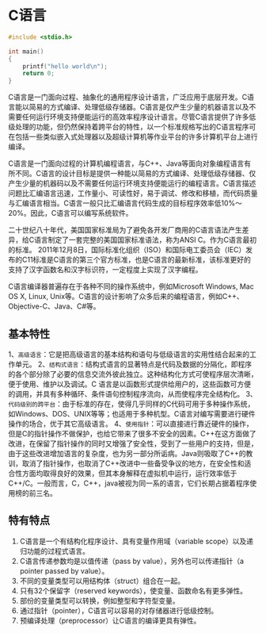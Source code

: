 # C语言
``` c++
#include <stdio.h>

int main()
{
    printf("hello world\n");
    return 0;
}
```
C语言是一门面向过程、抽象化的通用程序设计语言，广泛应用于底层开发。C语言能以简易的方式编译、处理低级存储器。C语言是仅产生少量的机器语言以及不需要任何运行环境支持便能运行的高效率程序设计语言。尽管C语言提供了许多低级处理的功能，但仍然保持着跨平台的特性，以一个标准规格写出的C语言程序可在包括一些类似嵌入式处理器以及超级计算机等作业平台的许多计算机平台上进行编译。

C语言是一门面向过程的计算机编程语言，与C++、Java等面向对象编程语言有所不同。C语言的设计目标是提供一种能以简易的方式编译、处理低级存储器、仅产生少量的机器码以及不需要任何运行环境支持便能运行的编程语言。C语言描述问题比汇编语言迅速，工作量小、可读性好，易于调试、修改和移植，而代码质量与汇编语言相当。C语言一般只比汇编语言代码生成的目标程序效率低10%～20%。因此，C语言可以编写系统软件。 

二十世纪八十年代，美国国家标准局为了避免各开发厂商用的C语言语法产生差异，给C语言制定了一套完整的美国国家标准语法，称为ANSI C。作为C语言最初的标准。  2011年12月8日，国际标准化组织（ISO）和国际电工委员会（IEC）发布的C11标准是C语言的第三个官方标准，也是C语言的最新标准，该标准更好的支持了汉字函数名和汉字标识符，一定程度上实现了汉字编程。

C语言编译器普遍存在于各种不同的操作系统中，例如Microsoft Windows, Mac OS X, Linux, Unix等。C语言的设计影响了众多后来的编程语言，例如C++、Objective-C、Java、C#等。

## 基本特性

1、`高级语言`：它是把高级语言的基本结构和语句与低级语言的实用性结合起来的工作单元。 
2、`结构式语言`：结构式语言的显著特点是代码及数据的分隔化，即程序的各个部分除了必要的信息交流外彼此独立。这种结构化方式可使程序层次清晰，便于使用、维护以及调试。C 语言是以函数形式提供给用户的，这些函数可方便的调用，并具有多种循环、条件语句控制程序流向，从而使程序完全结构化。 
3、`代码级别的跨平台`：由于标准的存在，使得几乎同样的C代码可用于多种操作系统，如Windows、DOS、UNIX等等；也适用于多种机型。C语言对编写需要进行硬件操作的场合，优于其它高级语言。 
4、`使用指针`：可以直接进行靠近硬件的操作，但是C的指针操作不做保护，也给它带来了很多不安全的因素。C++在这方面做了改进，在保留了指针操作的同时又增强了安全性，受到了一些用户的支持，但是，由于这些改进增加语言的复杂度，也为另一部分所诟病。Java则吸取了C++的教训，取消了指针操作，也取消了C++改进中一些备受争议的地方，在安全性和适合性方面均取得良好的效果，但其本身解释在虚拟机中运行，运行效率低于C++/C。一般而言，C，C++，java被视为同一系的语言，它们长期占据着程序使用榜的前三名。 

## 特有特点

1. C语言是一个有结构化程序设计、具有变量作用域（variable scope）以及递归功能的过程式语言。
2. C语言传递参数均是以值传递（pass by value），另外也可以传递指针（a pointer passed by value）。
3. 不同的变量类型可以用结构体（struct）组合在一起。
4. 只有32个保留字（reserved keywords），使变量、函数命名有更多弹性。
5. 部份的变量类型可以转换，例如整型和字符型变量。
6. 通过指针（pointer），C语言可以容易的对存储器进行低级控制。
7. 预编译处理（preprocessor）让C语言的编译更具有弹性。

